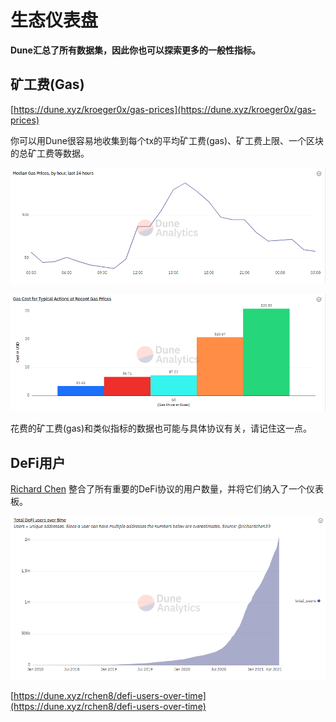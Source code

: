 # 生态仪表盘

**Dune汇总了所有数据集，因此你也可以探索更多的一般性指标。**

## 矿工费(Gas)

[https://dune.xyz/kroeger0x/gas-prices](https://dune.xyz/kroeger0x/gas-prices)

你可以用Dune很容易地收集到每个tx的平均矿工费(gas)、矿工费上限、一个区块的总矿工费等数据。

![](<../../.gitbook/assets/image (13) (2).png>)

![](<../../.gitbook/assets/image (21).png>)

花费的矿工费(gas)和类似指标的数据也可能与具体协议有关，请记住这一点。

## **DeFi用户**

[Richard Chen](https://twitter.com/richardchen39) 整合了所有重要的DeFi协议的用户数量，并将它们纳入了一个仪表板。

![](<../../.gitbook/assets/image (22).png>)

[https://dune.xyz/rchen8/defi-users-over-time](https://dune.xyz/rchen8/defi-users-over-time)
